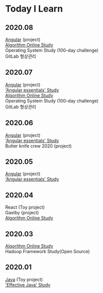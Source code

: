 # Today I Learn

## 2020.08

[Angular](https://github.com/subply) (project)<br/>
[Algorithm Online Study](https://github.com/TheCopiens/algorithm-study) <br/>
Operating System Study (100-day challenge)<br/>
GitLab 형상관리

## 2020.07

[Angular](https://github.com/subply) (project)<br/>
['Angular essentials' Study](https://github.com/subply/Angular-study) <br/>
[Algorithm Online Study](https://github.com/TheCopiens/algorithm-study) <br/>
Operating System Study (100-day challenge)<br/>
GitLab 형상관리

## 2020.06

[Angular](https://github.com/subply) (project)<br/>
['Angular essentials' Study](https://github.com/subply/Angular-study) <br/>
Butter knife crew 2020 (project)

## 2020.05

[Angular](https://github.com/subply) (project)<br/>
['Angular essentials' Study](https://github.com/subply/Angular-study) <br/>

## 2020.04

React (Toy project)<br/>
Gastby (project)<br/>
[Algorithm Online Study](https://github.com/TheCopiens/algorithm-study)

## 2020.03

[Algorithm Online Study](https://github.com/TheCopiens/algorithm-study) <br/>
Hadoop Framework Study(Open Source)

## 2020.01

[Java](https://github.com/devilogu) (Toy project) <br/>
['Effective Java' Study](https://github.com/OHHAKO/effective-java-study)
